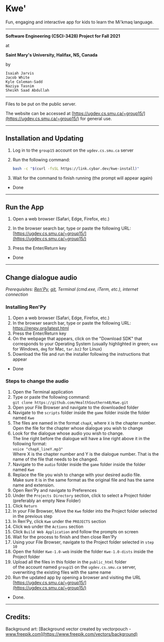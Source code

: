 # Kwe'

Fun, engaging and interactive app for kids to learn the Mi'kmaq language.

---

**Software Engineering (CSCI-3428) Project for Fall 2021**

at

**Saint Mary's University, Halifax, NS, Canada**

by

```
Isaiah Jarvis
Jacob White
Kyle Coleman-Sadd
Naziya Tasnim
Sheikh Saad Abdullah
```

---

Files to be put on the public server.

The website can be accessed at [https://ugdev.cs.smu.ca/~group15/](https://ugdev.cs.smu.ca/~group15/) for general use.

---

## Installation and Updating

1. Log in to the `group15` account on the `ugdev.cs.smu.ca` server

2. Run the following command:

    ```bash
    bash -c "$(curl -fsSL https://link.cybar.dev/kwe-install)"
    ```

3. Wait for the command to finish running (the prompt will appear again)

- Done

---

## Run the App

1. Open a web browser (Safari, Edge, Firefox, etc.)

2. In the browser search bar, type or paste the following URL:<br />
[https://ugdev.cs.smu.ca/~group15/](https://ugdev.cs.smu.ca/~group15/)

3. Press the Enter/Return key

- Done

---

## Change dialogue audio

*Prerequisites: [Ren'Py](https://renpy.org/), [git](https://git-scm.com/), Terminal (cmd.exe, iTerm, etc.), internet connection*

### Installing Ren'Py

1. Open a web browser (Safari, Edge, Firefox, etc.)
2. In the browser search bar, type or paste the following URL:
   https://renpy.org/latest.html
3. Press the Enter/Return key
4. On the webpage that appears, click on the "Download SDK" that corresponds to your Operating System
   (usually highlighted in green; `exe` for Windows, `dmg` for Mac, `tar.bz2` for Linux)
5. Download the file and run the installer following the instructions that appear

- Done

### Steps to change the audio

1. Open the Terminal application
2. Type or paste the following command:<br />
`git clone https://github.com/HealthSouthern48/Kwe.git`
3. Open your File Browser and navigate to the downloaded folder
4. Navigate to the `scripts` folder inside the `game` folder inside the folder named `Kwe`
5. The files are named in the format `chapX`, where `X` is the chapter number. Open the file for the chapter whose dialogue you wish to change
6. Look for the dialogue whose audio you wish to change.<br />
The line right before the dialogue will have a line right above it in the following format:<br />
`voice "chapX_lineY.mp3"`<br />
Where X is the chapter number and Y is the dialogue number. That is the name of the file that needs to be changed.
7. Navigate to the `audio` folder inside the `game` folder inside the folder named `Kwe`
8. Replace the file you wish to change with your desired audio file.<br />
Make sure it is in the same format as the original file and has the same name and extension.
9. Open Ren'Py and navigate to Preferences
10. Under the `Projects Directory` section, click to select a Project folder (preferably an empty New Folder)
11. Click `Return`
12. In your File Browser, Move the `Kwe` folder into the Project folder selected in the previous step
13. In Ren'Py, click `Kwe` under the `PROJECTS` section
14. Click `Web` under the `Actions` section
15. Click `Build Web Application` and follow the prompts on screen
15. Wait for the process to finish and then close Ren'Py
17. Using your File Browser, navigate to the Project folder selected in `step 10`
18. Open the folder `Kwe-1.0-web` inside the folder `Kwe-1.0-dists` inside the Project folder
19. Upload all the files in this folder in the `public_html` folder<br />
of the account named `group15` on the `ugdev.cs.smu.ca` server,<br />
overwriting the existing files with the same name
20. Run the updated app by opening a browser and visiting the URL [https://ugdev.cs.smu.ca/~group15/](https://ugdev.cs.smu.ca/~group15/)

- Done.

---

## Credits:

Background art: [Background vector created by vectorpouch - www.freepik.com](https://www.freepik.com/vectors/background)
